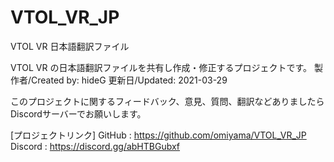 # VTOL_VR_JP
VTOL VR 日本語翻訳ファイル

VTOL VR の日本語翻訳ファイルを共有し作成・修正するプロジェクトです。
製作者/Created by: hideG
更新日/Updated: 2021-03-29

このプロジェクトに関するフィードバック、意見、質問、翻訳などありましたらDiscordサーバーでお願いします。

[プロジェクトリンク]
GitHub  : https://github.com/omiyama/VTOL_VR_JP
Discord : https://discord.gg/abHTBGubxf


